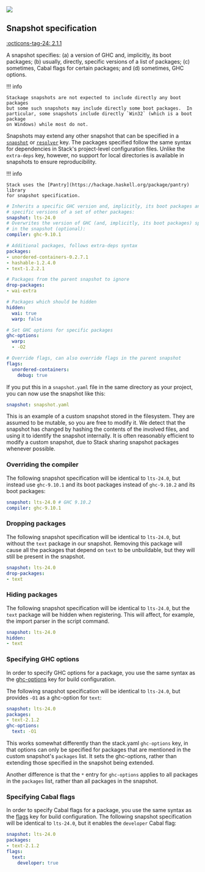 <div class="hidden-warning"><a href="https://docs.haskellstack.org/"><img src="https://cdn.jsdelivr.net/gh/commercialhaskell/stack/doc/img/hidden-warning.svg"></a></div>

## Snapshot specification

[:octicons-tag-24: 2.1.1](https://github.com/commercialhaskell/stack/releases/tag/v2.1.1)

A snapshot specifies: (a) a version of GHC and, implicitly, its boot packages;
(b) usually, directly, specific versions of a list of packages; (c) sometimes,
Cabal flags for certain packages; and (d) sometimes, GHC options.

!!! info

    Stackage snapshots are not expected to include directly any boot packages
    but some such snapshots may include directly some boot packages.  In
    particular, some snapshots include directly `Win32` (which is a boot package
    on Windows) while most do not.

Snapshots may extend any other snapshot that can be specified in a
[`snapshot`](../configure/yaml/project.md#snapshot) or
[`resolver`](../configure/yaml/project.md#resolver) key. The packages specified
follow the same syntax for dependencies in Stack's project-level configuration
files. Unlike the `extra-deps` key, however, no support for local directories is
available in snapshots to ensure reproducibility.

!!! info

    Stack uses the [Pantry](https://hackage.haskell.org/package/pantry) library
    for snapshot specification.

~~~yaml
# Inherits a specific GHC version and, implicitly, its boot packages and
# specific versions of a set of other packages:
snapshot: lts-24.0
# Overwrites the version of GHC (and, implicitly, its boot packages) specified
# in the snapshot (optional):
compiler: ghc-9.10.1

# Additional packages, follows extra-deps syntax
packages:
- unordered-containers-0.2.7.1
- hashable-1.2.4.0
- text-1.2.2.1

# Packages from the parent snapshot to ignore
drop-packages:
- wai-extra

# Packages which should be hidden
hidden:
  wai: true
  warp: false

# Set GHC options for specific packages
ghc-options:
  warp:
  - -O2

# Override flags, can also override flags in the parent snapshot
flags:
  unordered-containers:
    debug: true
~~~

If you put this in a `snapshot.yaml` file in the same directory as your project,
you can now use the snapshot like this:

~~~yaml
snapshot: snapshot.yaml
~~~

This is an example of a custom snapshot stored in the filesystem. They are
assumed to be mutable, so you are free to modify it. We detect that the snapshot
has changed by hashing the contents of the involved files, and using it to
identify the snapshot internally. It is often reasonably efficient to modify a
custom snapshot, due to Stack sharing snapshot packages whenever possible.

### Overriding the compiler

The following snapshot specification will be identical to `lts-24.0`, but
instead use `ghc-9.10.1` and its boot packages instead of `ghc-9.10.2` and its
boot packages:

~~~yaml
snapshot: lts-24.0 # GHC 9.10.2
compiler: ghc-9.10.1
~~~

### Dropping packages

The following snapshot specification will be identical to `lts-24.0`, but
without the `text` package in our snapshot. Removing this package will cause all
the packages that depend on `text` to be unbuildable, but they will still be
present in the snapshot.

~~~yaml
snapshot: lts-24.0
drop-packages:
- text
~~~

### Hiding packages

The following snapshot specification will be identical to `lts-24.0`, but the
`text` package will be hidden when registering. This will affect, for example,
the import parser in the script command.

~~~yaml
snapshot: lts-24.0
hidden:
- text
~~~

### Specifying GHC options

In order to specify GHC options for a package, you use the same syntax as the
[ghc-options](../configure/yaml/non-project.md#ghc-options) key for build
configuration.

The following snapshot specification will be identical to `lts-24.0`, but
provides `-O1` as a ghc-option for `text`:

~~~yaml
snapshot: lts-24.0
packages:
- text-2.1.2
ghc-options:
  text: -O1
~~~

This works somewhat differently than the stack.yaml `ghc-options` key, in that
options can only be specified for packages that are mentioned in the custom
snapshot's `packages` list. It sets the ghc-options, rather than extending those
specified in the snapshot being extended.

Another difference is that the `*` entry for `ghc-options` applies to all
packages in the `packages` list, rather than all packages in the snapshot.

### Specifying Cabal flags

In order to specify Cabal flags for a package, you use the same syntax as the
[flags](../configure/yaml/project.md#flags) key for build configuration. The
following snapshot specification will be identical to `lts-24.0`, but
it enables the `developer` Cabal flag:

~~~yaml
snapshot: lts-24.0
packages:
- text-2.1.2
flags:
  text:
    developer: true
~~~
